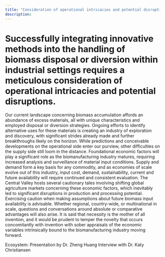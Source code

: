 ```yaml
---
title: "Consideration of operational intricacies and potential disruptions"
description: ‎
---
```

# Successfully integrating innovative methods into the handling of biomass disposal or diversion within industrial settings requires a meticulous consideration of operational intricacies and potential disruptions.

Our current landscape concerning biomass accumulation affords an abundance of excess materials, all with unique characteristics and employed disposal or diversion strategies. Ongoing efforts to identify alternative uses for these materials is creating an industry of exploration and discovery, with significant strides already made and further breakthroughs likely on the horizon. While predictions and conceivable developments on the operational side enter our purview, other difficulties on the supply side still loom in the distance. Foundational economic factors will play a significant role as the biomanufacturing industry matures, requiring increased analysis and surveillance of material input conditions. Supply and demand form a key basis for any commodity, and as economies of scale evolve out of this industry, input cost, demand, sustainability, current and future availability will require continued and consistent evaluation. The Central Valley hosts several cautionary tales involving shifting global agriculture markets concerning these economic factors, which inevitably led to significant disruptions in production and processing potential. Exercising caution when making assumptions about future biomass input availability is advisable. Whether regional, country-wide, or multinational in scale, questions and conversations around absolute or comparative advantages will also arise. It is said that necessity is the mother of all invention, and it would be prudent to temper the novelty that occurs concomitantly with invention with sober appraisals of the economic variables intrinsically bound to the biomanufacturing industry moving forward. 

Ecosystem: Presentation by Dr. Zheng Huang Interview with Dr. Katy Christiansen
